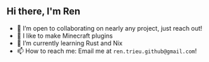 ## Hi there, I'm Ren
- 👯 I’m open to collaborating on nearly any project, just reach out!
- 🔭 I like to make Minecraft plugins
- 🌱 I’m currently learning Rust and Nix
- 📫 How to reach me: Email me at `ren.trieu.github@gmail.com`!

<!--
**RenTrieu/RenTrieu** is a ✨ _special_ ✨ repository because its `README.md` (this file) appears on your GitHub profile.

Here are some ideas to get you started:

- 🔭 I’m currently working on ...
- 🌱 I’m currently learning ...
- 👯 I’m looking to collaborate on ...
- 🤔 I’m looking for help with ...
- 💬 Ask me about ...
- 📫 How to reach me: ...
- 😄 Pronouns: ...
- ⚡ Fun fact: ...
-->
